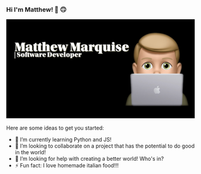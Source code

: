 ### Hi I'm Matthew! 👋 🙃

![](profileimage.png)

<!--
**MattMarquise/MattMarquise** is a ✨ _special_ ✨ repository because its `README.md` (this file) appears on your GitHub profile.-->

Here are some ideas to get you started:

 <!-- - 🔭 I’m currently working on... -->
  - 🌱 I’m currently learning Python and JS!
  - 👯 I’m looking to collaborate on a project that has the potential to do good in the world!
  - 🤔 I’m looking for help with creating a better world! Who's in?
  - ⚡ Fun fact: I love homemade italian food!!!
 <!-- - 💬 Ask me about... -->
 <!-- - 📫 How to reach me: ...-->
 <!-- - 😄 Pronouns: ...-->
